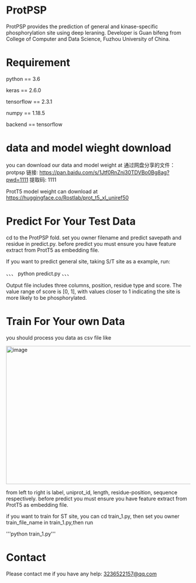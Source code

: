 # ProtPSP

ProtPSP provides the prediction of general and kinase-specific phosphorylation site using deep leraning. Developer is Guan bifeng from College of Computer and Data Science, Fuzhou University of China.

# Requirement
python == 3.6 

keras == 2.6.0

tensorflow == 2.3.1

numpy == 1.18.5

backend == tensorflow

# data and model wieght download 
you can download our data and model weight at 
通过网盘分享的文件：protpsp
链接: https://pan.baidu.com/s/1Jtf0RnZnj30TDVBo0Bg8ag?pwd=1111 提取码: 1111

ProtT5 model weight can download at https://huggingface.co/Rostlab/prot_t5_xl_uniref50


# Predict For Your Test Data
cd to the ProtPSP fold. set you owner filename and predict savepath and residue in predict.py.
before predict you must ensure you have feature extract from ProtT5 as embedding file.

If you want to predict general site, taking S/T site as a example, run:

、、、
python predict.py
、、、

Output file includes three columns, position, residue type and score. The value range of score is [0, 1], with values closer to 1 indicating the site is more likely to be phosphorylated.

# Train For Your own Data
you should process you data as csv file like 

<img width="703" height="377" alt="image" src="https://github.com/user-attachments/assets/acca4469-bd0e-43bd-919a-fe16fe30b52c" />

from left to right is label, uniprot_id, length, residue-position, sequence respectively.
before predict you must ensure you have feature extract from ProtT5 as embedding file.

if you want to train for ST site, you can cd train_1.py, then set you owner train_file_name in train_1.py,then run 

'''python train_1.py'''


# Contact
Please contact me if you have any help: 3236522157@qq.com

